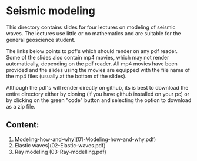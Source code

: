 # Seismic modeling
  This directory contains slides for four lectures on modeling of
  seismic waves. The lectures use little or no mathematics
  and are suitable for the general geoscience student.

  The links below points to pdf's which should render on any 
  pdf reader. Some of the slides also contain mp4 movies, which
  may not render automatically, depending on the pdf reader.
  All mp4 movies have been provided and the slides using the movies
  are equipped with the file name of the mp4 files (usually 
  at the bottom of the slides).

  Although the pdf's will render directly on github, its is best
  to download the entire directory either by cloning (if you have
  github installed on your pc) or by clicking on the green "code"
  button and selecting the option to download as a zip file.
  
  ## Content: 
  
   1. Modeling-how-and-why](01-Modeling-how-and-why.pdf)
   2. Elastic waves](02-Elastic-waves.pdf)
   3. Ray modeling  (03-Ray-modelling.pdf)
